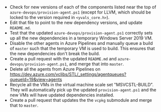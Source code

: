 * Check for new versions of each of the components listed near the top of `azure-devops/provision-agent.ps1` (except for LLVM, which should be locked to the version required in `<yvals_core.h>`).
* Edit that file to point to the new dependency versions, and update `README.md`.
* Test that the updated `azure-devops/provision-agent.ps1` correctly sets up all the new dependencies in a temporary Windows Server 2019 VM.
* Disable the other agents in Azure Pipelines and manually queue a build of `master` such that the temporary VM is used to build. This ensures that the new dependencies don't break the build.
* Create a pull request with the updated `README.md` and `azure-devops/provision-agent.ps1`, and merge that into `master`.
* Delete all the agents from Azure Pipelines on https://dev.azure.com/vclibs/STL/_settings/agentqueues?queueId=19&view=agents
* Recycle all the VMs in the virtual machine scale set "MSVCSTL-BUILD". They will automatically pick up the updated `provision-agent.ps1` and the new VMs will have updated dependencies installed.
* Create a pull request that updates the the `vcpkg` submodule and merge that to `master`.
